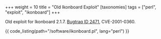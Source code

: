 +++
weight = 10
title = "Old Ikonboard Exploit"
[taxonomies]
tags = ["perl", "exploit", "ikonboard"]
+++

Old exploit for Ikonboard 2.1.7. [Bugtraq ID 2471](https://www.securityfocus.com/bid/2471), CVE-2001-0360.

{{ code_listing(path="/software/ikonboard.pl", lang="perl") }}
